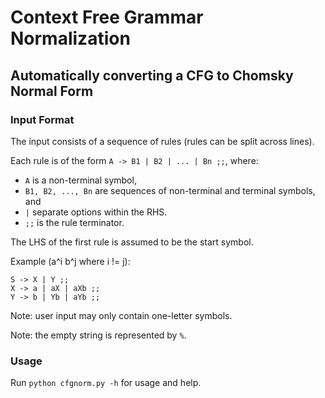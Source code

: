 # Context Free Grammar Normalization
## Automatically converting a CFG to Chomsky Normal Form

### Input Format
The input consists of a sequence of rules (rules can be split across lines).

Each rule is of the form `A -> B1 | B2 | ... | Bn ;;`,
where: 
- `A` is a non-terminal symbol, 
- `B1, B2, ..., Bn` are sequences of non-terminal and terminal symbols, and 
- `|` separate options within the RHS.
- `;;` is the rule terminator.

The LHS of the first rule is assumed to be the start symbol.

Example (a^i b^j where i != j):
```
S -> X | Y ;;
X -> a | aX | aXb ;;
Y -> b | Yb | aYb ;;
```

Note: user input may only contain one-letter symbols.

Note: the empty string is represented by `%`.

### Usage
Run `python cfgnorm.py -h` for usage and help.